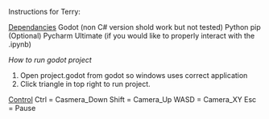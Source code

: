Instructions for Terry:

<ins>Dependancies</ins>
Godot (non C# version shold work but not tested)
Python 
pip
(Optional) Pycharm Ultimate (if you would like to properly interact with the .ipynb)

_How to run godot project_
1. Open project.godot from godot so windows uses correct application
2. Click triangle in top right to run project.

<ins>Control</ins>
Ctrl = Casmera_Down
Shift = Camera_Up
WASD = Camera_XY
Esc = Pause
